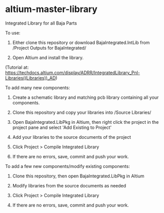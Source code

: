 # altium-master-library
Integrated Library for all Baja Parts

To use:

1. Either clone this repository or download BajaIntegrated.IntLib from /Project Outputs for BajaIntegrated/

2. Open Altium and install the library.

(Tutorial at: https://techdocs.altium.com/display/ADRR/IntegratedLibrary_Pnl-Libraries((Libraries))_AD)

To add many new components:

1. Create a schematic library and matching pcb library containing all your components.

2. Clone this repository and copy your libraries into /Source Libraries/

3. Open BajaIntegrated.LibPkg in Altium, then right click the project in the project pane and select 'Add Existing to Project'

4. Add your libraries to the source documents of the project

5. Click Project > Compile Integrated Library

6. If there are no errors, save, commit and push your work.

To add a few new components/modify existing components:

1. Clone this repository, then open BajaIntegrated.LibPkg in Altium

2. Modify libraries from the source documents as needed

3. Click Project > Compile Integrated Library

4. If there are no errors, save, commit and push your work.




